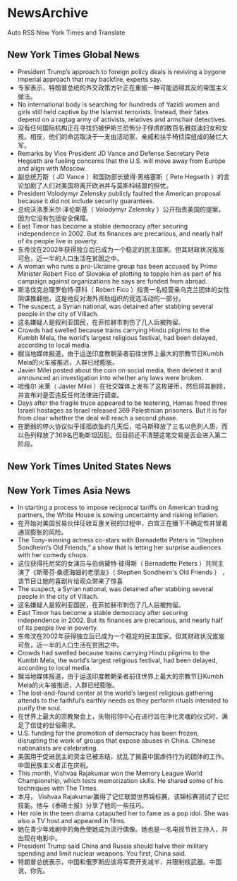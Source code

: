 # NewsArchive
Auto RSS New York Times and Translate

## New York Times Global News
* President Trump’s approach to foreign policy deals is reviving a bygone imperial approach that may backfire, experts say.
* 专家表示，特朗普总统的外交政策方针正在重振一种可能适得其反的帝国主义做法。
* No international body is searching for hundreds of Yazidi women and girls still held captive by the Islamist terrorists. Instead, their fates depend on a ragtag army of activists, relatives and armchair detectives.
* 没有任何国际机构正在寻找仍被伊斯兰恐怖分子俘虏的数百名雅兹迪妇女和女孩。相反，他们的命运取决于一支由活动家、亲戚和扶手椅侦探组成的破烂大军。
* Remarks by Vice President JD Vance and Defense Secretary Pete Hegseth are fueling concerns that the U.S. will move away from Europe and align with Moscow.
* 副总统万斯（ JD Vance ）和国防部长彼得·黑格塞斯（ Pete Hegseth ）的言论加剧了人们对美国将离开欧洲并与莫斯科结盟的担忧。
* President Volodymyr Zelensky publicly faulted the American proposal because it did not include security guarantees.
* 总统沃洛季米尔·泽伦斯基（ Volodymyr Zelensky ）公开指责美国的提案，因为它没有包括安全保障。
* East Timor has become a stable democracy after securing independence in 2002. But its finances are precarious, and nearly half of its people live in poverty.
* 东帝汶在2002年获得独立后已成为一个稳定的民主国家。但其财政状况岌岌可危，近一半的人口生活在贫困之中。
* A woman who runs a pro-Ukraine group has been accused by Prime Minister Robert Fico of Slovakia of plotting to topple him as part of his campaign against organizations he says are funded from abroad.
* 斯洛伐克总理罗伯特·菲科（ Robert Fico ）指责一名经营亲乌克兰团体的女性阴谋推翻他，这是他反对海外资助组织的竞选活动的一部分。
* The suspect, a Syrian national, was detained after stabbing several people in the city of Villach.
* 这名嫌疑人是叙利亚国民，在菲拉赫市刺伤了几人后被拘留。
* Crowds had swelled because trains carrying Hindu pilgrims to the Kumbh Mela, the world’s largest religious festival, had been delayed, according to local media.
* 据当地媒体报道，由于运送印度教朝圣者前往世界上最大的宗教节日Kumbh Mela的火车被推迟，人群已经膨胀。
* Javier Milei posted about the coin on social media, then deleted it and announced an investigation into whether any laws were broken.
* 哈维尔·米莱（ Javier Milei ）在社交媒体上发布了这枚硬币，然后将其删除，并宣布对是否违反任何法律进行调查。
* Days after the fragile truce appeared to be teetering, Hamas freed three Israeli hostages as Israel released 369 Palestinian prisoners. But it is far from clear whether the deal will reach a second phase.
* 在脆弱的停火协议似乎摇摇欲坠的几天后，哈马斯释放了三名以色列人质，而以色列释放了369名巴勒斯坦囚犯。但目前还不清楚这笔交易是否会进入第二阶段。

## New York Times United States News

## New York Times Asia News
* In starting a process to impose reciprocal tariffs on American trading partners, the White House is sowing uncertainty and risking inflation.
* 在开始对美国贸易伙伴征收互惠关税的过程中，白宫正在播下不确定性并冒着通货膨胀的风险。
* The Tony-winning actress co-stars with Bernadette Peters in “Stephen Sondheim’s Old Friends,” a show that is letting her surprise audiences with her comedy chops.
* 这位获得托尼奖的女演员与伯纳黛特·彼得斯（ Bernadette Peters ）共同主演了《斯蒂芬·桑德海姆的老朋友》（ Stephen Sondheim's Old Friends ） ，该节目让她的喜剧片给观众带来了惊喜
* The suspect, a Syrian national, was detained after stabbing several people in the city of Villach.
* 这名嫌疑人是叙利亚国民，在菲拉赫市刺伤了几人后被拘留。
* East Timor has become a stable democracy after securing independence in 2002. But its finances are precarious, and nearly half of its people live in poverty.
* 东帝汶在2002年获得独立后已成为一个稳定的民主国家。但其财政状况岌岌可危，近一半的人口生活在贫困之中。
* Crowds had swelled because trains carrying Hindu pilgrims to the Kumbh Mela, the world’s largest religious festival, had been delayed, according to local media.
* 据当地媒体报道，由于运送印度教朝圣者前往世界上最大的宗教节日Kumbh Mela的火车被推迟，人群已经膨胀。
* The lost-and-found center at the world’s largest religious gathering attends to the faithful’s earthly needs as they perform rituals intended to purify the soul.
* 在世界上最大的宗教聚会上，失物招领中心在进行旨在净化灵魂的仪式时，满足了信徒的世俗需求。
* U.S. funding for the promotion of democracy has been frozen, disrupting the work of groups that expose abuses in China. Chinese nationalists are celebrating.
* 美国用于促进民主的资金已被冻结，扰乱了揭露中国虐待行为的团体的工作。中国民族主义者正在庆祝。
* This month, Vishvaa Rajakumar won the Memory League World Championship, which tests memorization skills. He shared some of his techniques with The Times.
* 本月， Vishvaa Rajakumar赢得了记忆联盟世界锦标赛，该锦标赛测试了记忆技能。他与《泰晤士报》分享了他的一些技巧。
* Her role in the teen drama catapulted her to fame as a pop idol. She was also a TV host and appeared in films.
* 她在青少年戏剧中的角色使她成为流行偶像。她也是一名电视节目主持人，并出现在电影中。
* President Trump said China and Russia should halve their military spending and limit nuclear weapons. You first, China said.
* 特朗普总统表示，中国和俄罗斯应该将军费开支减半，并限制核武器。中国说，你先。

